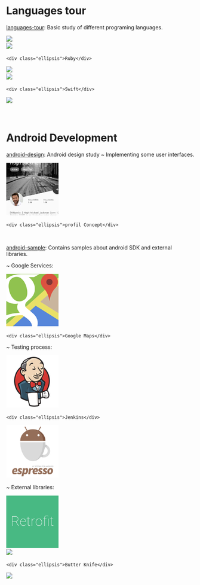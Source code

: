 <br/>

# Languages tour

<!-- LANGUAGES-TOUR -->
<p>
	<a href="https://github.com/worknrole/languages-tour" class="content_link" target="_blank">languages-tour</a>: Basic study of different programing languages.
</p>

<div class="cover">
	<a target="blank" href="{{ site.languagesurl }}python.py">
		<img src="{{ site.coverurl }}python.jpg"/>
	</a>
</div>

<div class="cover">
	<a target="blank" href="{{ site.languagesurl }}ruby.rb">
		<img src="{{ site.coverurl }}ruby.jpg"/>
	</a>

	<div class="ellipsis">Ruby</div>
</div>

<div class="cover">
	<a target="blank" href="{{ site.languagesurl }}C%23.cs">
		<img src="{{ site.coverurl }}CSharp.jpg"/>
	</a>
</div>

<div class="cover">
	<a target="blank" href="{{ site.languagesurl }}Swift.swift">
		<img src="{{ site.coverurl }}swift.jpg"/>
	</a>

	<div class="ellipsis">Swift</div>
</div>

<div class="cover">
	<a target="blank" href="{{ site.languagesurl }}Scala.scala">
		<img src="{{ site.coverurl }}scala.jpg"/>
	</a>
</div>

<div class="break_float"/><br/><br/>





# Android Development

<!-- ANDROID-DESIGN -->
<p>
	<a href="https://github.com/worknrole/android-design" class="content_link" target="_blank">android-design</a>: Android design study &#126; Implementing some user interfaces.
</p>

<div class="cover">
	<a target="blank" href="{{ site.designurl }}ui/userprofileconcept">
		<img src="assets/img/cover/upc.jpg"/>
	</a>

	<div class="ellipsis">profil Concept</div>
</div>



<div class="break_float"/><br/>



<!-- ANDROID-SAMPLE -->
<p>
	<a href="https://github.com/worknrole/android-sample" class="content_link" target="_blank">android-sample</a>: Contains samples about android SDK and external libraries. 
</p>
   

<p class="subtitle">&#126; Google Services:</p>

<div class="cover">
	<a target="blank" href="{{ site.googlesampleurl }}maps">
		<img src="assets/img/cover/googlemaps.jpg"/>
	</a>
	
	<div class="ellipsis">Google Maps</div>
</div>

<div class="break_float"/>
   

<p class="subtitle">&#126; Testing process:</p>

<div class="cover">
	<a href="{{ site.url }}/jenkins.html">
		<img src="assets/img/cover/jenkins.jpg"/>
	</a>
	
	<div class="ellipsis">Jenkins</div>
</div>

<div class="cover">
	<a target="blank" href="{{ site.testsampleurl }}androidTest/java/com/wornrole/sample">
		<img src="assets/img/cover/espresso.jpg"/>
	</a>
</div>

<div class="break_float"/>


<p class="subtitle">&#126; External libraries:</p>

<div class="cover">
	<a target="blank" href="{{ site.externalsampleurl }}retrofit">
		<img src="assets/img/cover/retrofit.jpg"/>
	</a>
</div>

<div class="cover">
	<a target="blank" href="{{ site.externalsampleurl }}butterknife/BKCustomView.java">
		<img src="{{ site.coverurl }}butterknife.jpg"/>
	</a>
	
	<div class="ellipsis">Butter Knife</div>
</div>

<div class="cover">
	<a target="blank" href="{{ site.externalsampleurl }}otto">
		<img src="{{ site.coverurl }}otto.jpg"/>
	</a>
</div>

<div class="break_float"/><br/>
